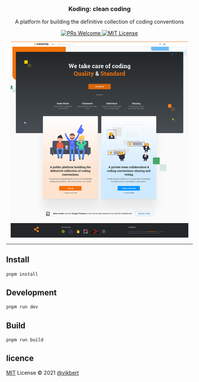 <div align="center">
  <h3>Koding: clean coding</h3>
  <p>A platform for building the definitive collection of coding conventions</p>


  <p>
    <a href="#">
      <img src="https://img.shields.io/badge/PRs-Welcome-brightgreen.svg?style=flat-square" alt="PRs Welcome">
    </a>
    <a href="#">
      <img src="https://img.shields.io/badge/License-MIT-brightgreen.svg?style=flat-square" alt="MIT License">
    </a>
  </p>
  <img src="docs/logo.png" width="480px" alt="Koding" />
</div>

---

## Install

```bash
pnpm install 
```

## Development

```bash
pnpm run dev 
```

## Build

```bash
pnpm run build 
```

## licence

[MIT](./LICENSE) License © 2021 [@vikbert](https://vikbert.github.io/)
